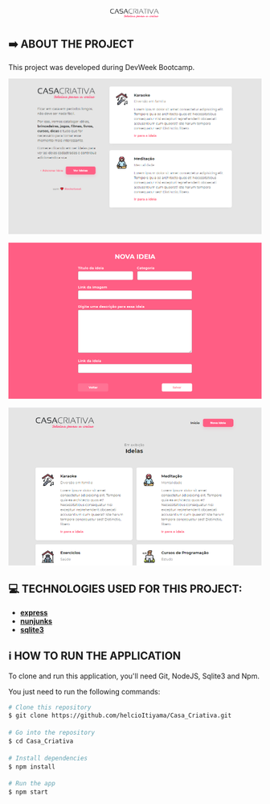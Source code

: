 <h1 align="center">
    <img alt="Casa Criativa" src="https://github.com/helcioItiyama/Casa_Criativa/blob/master/ws/public/logo.png" width="100px" />
</h1>

## :arrow_right: ABOUT THE PROJECT

This project was developed during DevWeek Bootcamp.

<p align="center">
    <img alt ="homepage" src="https://github.com/helcioItiyama/Casa_Criativa/blob/master/ws/public/casa_criativa.png"/>
</p>

<p align="center">
    <img alt ="form" src="https://github.com/helcioItiyama/Casa_Criativa/blob/master/ws/public/casa_criativa_form.png"/>
</p>
                                                                                                                           
<p align="center">
    <img alt ="ideas page" src="https://github.com/helcioItiyama/Casa_Criativa/blob/master/ws/public/casa_criativa_ideas.png"/>
</p>

## :computer: TECHNOLOGIES USED FOR THIS PROJECT:

- [**express**](https://github.com/expressjs/express)
- [**nunjunks**](https://github.com/mozilla/nunjucks)
- [**sqlite3**](https://www.sqlite.org/index.html)

## :information_source: HOW TO RUN THE APPLICATION

To clone and run this application, you'll need Git, NodeJS, Sqlite3 and Npm.

You just need to run the following commands:

```bash
# Clone this repository
$ git clone https://github.com/helcioItiyama/Casa_Criativa.git

# Go into the repository
$ cd Casa_Criativa

# Install dependencies
$ npm install

# Run the app
$ npm start
```
